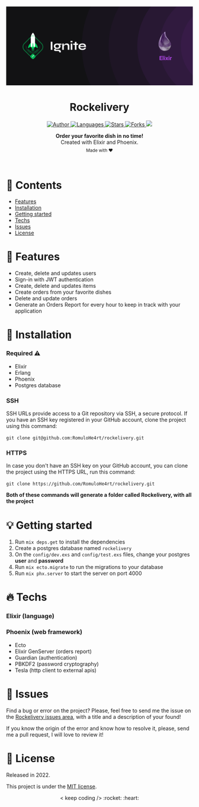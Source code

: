 <p align="center">
  <img alt="Logo" src=".github/logo.png" width="600px" />
</p>

<h1 align="center" style="text-align: center;">Rockelivery</h1>

<p align="center">
	<a href="https://github.com/rohlacanna">
		<img alt="Author" src="https://img.shields.io/badge/author-Romulo%20Silva-FEBE53?style=flat" />
	</a>
	<a href="#">
		<img alt="Languages" src="https://img.shields.io/github/languages/count/rohlacanna/Rockelivery?color=FEBE53&style=flat" />
	</a>
	<a href="hhttps://github.com/rohlacanna/Rockelivery/stargazers">
		<img alt="Stars" src="https://img.shields.io/github/stars/rohlacanna/Rockelivery?color=FEBE53&style=flat" />
	</a>
	<a href="https://github.com/rohlacanna/Rockelivery/network/members">
		<img alt="Forks" src="https://img.shields.io/github/forks/rohlacanna/Rockelivery?color=FEBE53&style=flat" />
	</a>
  <a href="https://codecov.io/gh/rohlacanna/rockelivery">
  <img src="https://codecov.io/gh/rohlacanna/rockelivery/branch/master/graph/badge.svg?token=5DLTJBE2CO"/>
</a>
</p>

<p align="center">
	<b>Order your favorite dish in no time!</b><br />
	<span>Created with Elixir and Phoenix.</span><br />
	<sub>Made with ❤️</sub>
</p>

<br />

# :pushpin: Contents

- [Features](#rocket-features)
- [Installation](#wrench-installation)
- [Getting started](#bulb-getting-started)
- [Techs](#fire-techs)
- [Issues](#bug-issues)
- [License](#book-license)

# :rocket: Features

- Create, delete and updates users
- Sign-in with JWT authentication
- Create, delete and updates items
- Create orders from your favorite dishes
- Delete and update orders
- Generate an Orders Report for every hour to keep in track with your application

# :wrench: Installation

### Required :warning:

- Elixir
- Erlang
- Phoenix
- Postgres database

### SSH

SSH URLs provide access to a Git repository via SSH, a secure protocol. If you have an SSH key registered in your GitHub account, clone the project using this command:

`git clone git@github.com:RomuloHe4rt/rockelivery.git`

### HTTPS

In case you don't have an SSH key on your GitHub account, you can clone the project using the HTTPS URL, run this command:

`git clone https://github.com/RomuloHe4rt/rockelivery.git`

**Both of these commands will generate a folder called Rockelivery, with all the project**

# :bulb: Getting started

1. Run `mix deps.get` to install the dependencies
2. Create a postgres database named `rockelivery`
3. On the `config/dev.exs` and `config/test.exs` files, change your postgres **user** and **password**
4. Run `mix ecto.migrate` to run the migrations to your database
5. Run `mix phx.server` to start the server on port 4000

# :fire: Techs

### Elixir (language)

### Phoenix (web framework)

- Ecto
- Elixir GenServer (orders report)
- Guardian (authentication)
- PBKDF2 (password cryptography)
- Tesla (http client to external apis)

# :bug: Issues

Find a bug or error on the project? Please, feel free to send me the issue on the [Rockelivery issues area](https://github.com/RomuloHe4rt/Rockelivery/issues), with a title and a description of your found!

If you know the origin of the error and know how to resolve it, please, send me a pull request, I will love to review it!

# :book: License

Released in 2022.

This project is under the [MIT license](https://github.com/RomuloHe4rt/Rockelivery/blob/main/LICENSE).

<p align="center">
	< keep coding /> :rocket: :heart:
</p>
